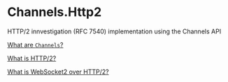 # Channels.Http2

HTTP/2 innvestigation (RFC 7540) implementation using the Channels API

[What  are `Channels`?](https://github.com/davidfowl/Channels/blob/master/README.md)

[What is HTTP/2?](https://tools.ietf.org/html/rfc7540)

[What is WebSocket2 over HTTP/2?](https://github.com/vans163/websocket2-drafts/blob/master/websocket2-over-http2.txt)
